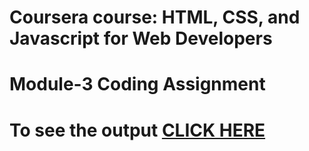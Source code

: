 # Coursera course: HTML, CSS, and Javascript for Web Developers
# Module-3 Coding Assignment
# To see the output [CLICK HERE](https://sonali582000.github.io/CourseraCourse/module3-solution/index.html)
